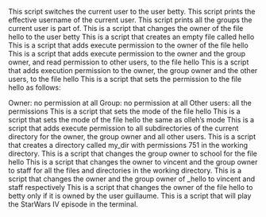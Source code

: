This script switches the current user to the user betty.
This script prints the effective username of the current user.
This script prints all the groups the current user is part of.
This is a script that changes the owner of the file hello to the user betty
This is a script that creates an empty file called hello
This is a script that adds execute permission to the owner of the file hello
This is a script that adds execute permission to the owner and the group owner, and read permission to other users, to the file hello
This is a script that adds execution permission to the owner, the group owner and the other users, to the file hello
This is a script that sets the permission to the file hello as follows:

Owner: no permission at all
Group: no permission at all
Other users: all the permissions
This is a script that sets the mode of the file hello
This is a script that sets the mode of the file hello the same as olleh’s mode
This is a script that adds execute permission to all subdirectories of the current directory for the owner, the group owner and all other users.
This is a script that creates a directory called my_dir with permissions 751 in the working directory.
This is a script that changes the group owner to school for the file hello 
This is a script that changes the owner to vincent and the group owner to staff for all the files and directories in the working directory.
This is a script that changes the owner and the group owner of _hello to vincent and staff respectively
This is a script that changes the owner of the file hello to betty only if it is owned by the user guillaume.
This is a script that will play the StarWars IV episode in the terminal.
